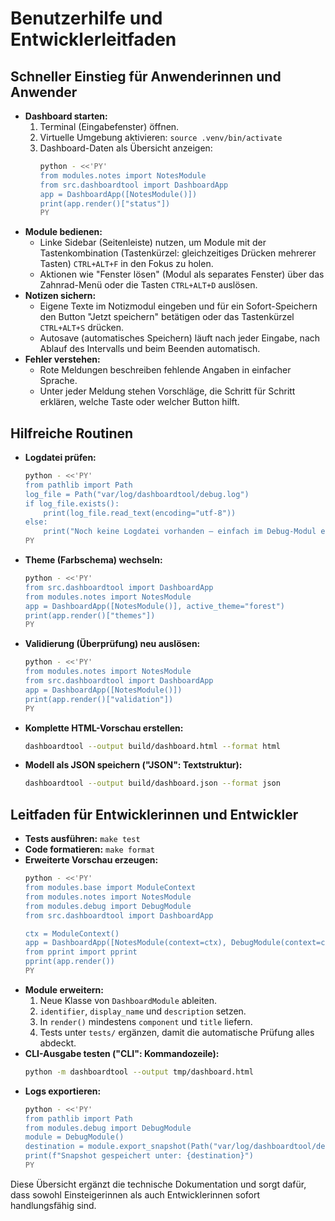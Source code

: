 # Benutzerhilfe und Entwicklerleitfaden

## Schneller Einstieg für Anwenderinnen und Anwender
- **Dashboard starten:**
  1. Terminal (Eingabefenster) öffnen.
  2. Virtuelle Umgebung aktivieren: `source .venv/bin/activate`
  3. Dashboard-Daten als Übersicht anzeigen:
     ```bash
     python - <<'PY'
     from modules.notes import NotesModule
     from src.dashboardtool import DashboardApp
     app = DashboardApp([NotesModule()])
     print(app.render()["status"])
     PY
     ```
- **Module bedienen:**
  - Linke Sidebar (Seitenleiste) nutzen, um Module mit der Tastenkombination (Tastenkürzel: gleichzeitiges Drücken mehrerer Tasten) `CTRL+ALT+F` in den Fokus zu holen.
  - Aktionen wie "Fenster lösen" (Modul als separates Fenster) über das Zahnrad-Menü oder die Tasten `CTRL+ALT+D` auslösen.
- **Notizen sichern:**
  - Eigene Texte im Notizmodul eingeben und für ein Sofort-Speichern den Button "Jetzt speichern" betätigen oder das Tastenkürzel `CTRL+ALT+S` drücken.
  - Autosave (automatisches Speichern) läuft nach jeder Eingabe, nach Ablauf des Intervalls und beim Beenden automatisch.
- **Fehler verstehen:**
  - Rote Meldungen beschreiben fehlende Angaben in einfacher Sprache.
  - Unter jeder Meldung stehen Vorschläge, die Schritt für Schritt erklären, welche Taste oder welcher Button hilft.

## Hilfreiche Routinen
- **Logdatei prüfen:**
  ```bash
  python - <<'PY'
  from pathlib import Path
  log_file = Path("var/log/dashboardtool/debug.log")
  if log_file.exists():
      print(log_file.read_text(encoding="utf-8"))
  else:
      print("Noch keine Logdatei vorhanden – einfach im Debug-Modul einen Eintrag erzeugen.")
  PY
  ```
- **Theme (Farbschema) wechseln:**
  ```bash
  python - <<'PY'
  from src.dashboardtool import DashboardApp
  from modules.notes import NotesModule
  app = DashboardApp([NotesModule()], active_theme="forest")
  print(app.render()["themes"])
  PY
  ```
- **Validierung (Überprüfung) neu auslösen:**
  ```bash
  python - <<'PY'
  from modules.notes import NotesModule
  from src.dashboardtool import DashboardApp
  app = DashboardApp([NotesModule()])
  print(app.render()["validation"])
  PY
  ```
- **Komplette HTML-Vorschau erstellen:**
  ```bash
  dashboardtool --output build/dashboard.html --format html
  ```
- **Modell als JSON speichern ("JSON": Textstruktur):**
  ```bash
  dashboardtool --output build/dashboard.json --format json
  ```

## Leitfaden für Entwicklerinnen und Entwickler
- **Tests ausführen:** `make test`
- **Code formatieren:** `make format`
- **Erweiterte Vorschau erzeugen:**
  ```bash
  python - <<'PY'
  from modules.base import ModuleContext
  from modules.notes import NotesModule
  from modules.debug import DebugModule
  from src.dashboardtool import DashboardApp

  ctx = ModuleContext()
  app = DashboardApp([NotesModule(context=ctx), DebugModule(context=ctx)])
  from pprint import pprint
  pprint(app.render())
  PY
  ```
- **Module erweitern:**
  1. Neue Klasse von `DashboardModule` ableiten.
  2. `identifier`, `display_name` und `description` setzen.
  3. In `render()` mindestens `component` und `title` liefern.
  4. Tests unter `tests/` ergänzen, damit die automatische Prüfung alles abdeckt.
- **CLI-Ausgabe testen ("CLI": Kommandozeile):**
  ```bash
  python -m dashboardtool --output tmp/dashboard.html
  ```
- **Logs exportieren:**
  ```bash
  python - <<'PY'
  from pathlib import Path
  from modules.debug import DebugModule
  module = DebugModule()
  destination = module.export_snapshot(Path("var/log/dashboardtool/debug_snapshot.jsonl"))
  print(f"Snapshot gespeichert unter: {destination}")
  PY
  ```

Diese Übersicht ergänzt die technische Dokumentation und sorgt dafür, dass sowohl Einsteigerinnen als auch Entwicklerinnen sofort handlungsfähig sind.
